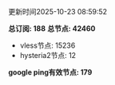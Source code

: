 更新时间2025-10-23 08:59:52

**总订阅: 188**
**总节点: 42460**
- vless节点: 15236
- hysteria2节点: 12

**google ping有效节点: 179**
